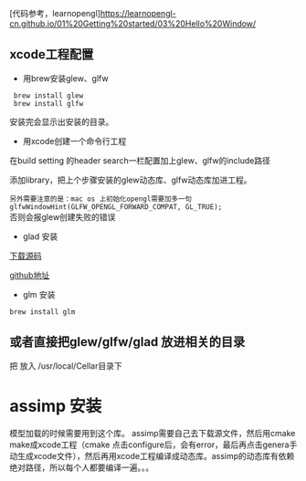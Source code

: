 [代码参考，learnopengl]<https://learnopengl-cn.github.io/01%20Getting%20started/03%20Hello%20Window/>

## xcode工程配置

* 用brew安装glew、glfw

```
 brew install glew
 brew install glfw
```
安装完会显示出安装的目录。

* 用xcode创建一个命令行工程

在build setting 的header search一栏配置加上glew、glfw的include路径

添加library，把上个步骤安装的glew动态库、glfw动态库加进工程。


`另外需要注意的是：mac os 上初始化opengl需要加多一句 glfwWindowHint(GLFW_OPENGL_FORWARD_COMPAT, GL_TRUE);`  
否则会报glew创建失败的错误

* glad 安装

[下载源码](http://glad.dav1d.de/generated/tmp5mqhkIglad/?sort_by=size)

[github地址](https://github.com/Dav1dde/glad)


* glm 安装

`brew install glm`

## 或者直接把glew/glfw/glad 放进相关的目录

把 放入 /usr/local/Cellar目录下

# assimp 安装
模型加载的时候需要用到这个库。
assimp需要自己去下载源文件，然后用cmake make成xcode工程（cmake 点击configure后，会有error，最后再点击genera手动生成xcode文件），然后再用xcode工程编译成动态库。assimp的动态库有依赖绝对路径，所以每个人都要编译一遍。。。